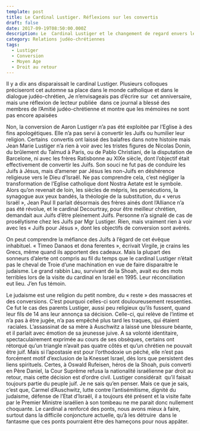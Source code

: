 ```yaml
---
template: post
title: Le Cardinal Lustiger. Réflexions sur les convertis
draft: false
date: 2017-09-19T08:50:00.000Z
description: Le  Cardinal Lustiger et le changement de regard envers les convertis
category: Relations judéo-chrétiennes
tags:
  - Lustiger
  - Conversion
  - Moyen Age
  - Droit au retour
---
```

Il y a dix ans disparaissait le cardinal Lustiger. Plusieurs colloques préciseront cet automne sa place dans le monde catholique et dans le dialogue judéo-chrétien, Je n’envisageais pas d’écrire sur  cet anniversaire, mais une réflexion de lecteur publiée  dans ce journal a blessé des membres de l’Amitié judéo-chrétienne et montre que les mémoires ne sont pas encore apaisées 

Non, la conversion de Aaron Lustiger n’a pas été exploitée par l’Eglise à des fins apologétiques. Elle n’a pas servi à convertir les Juifs ou humilier leur religion. Certains  convertis ont laissé des balafres dans notre histoire mais Jean Marie Lustiger n’a rien à voir avec les tristes figures de Nicolas Donin, du brûlement du Talmud à Paris, ou de Pablo Christiani, de la disputation de Barcelone, ni avec les frères Ratisbonne au XIXe siècle, dont l’objectif était effectivement de convertir les Juifs. Son souci ne fut pas de conduire les Juifs à Jésus, mais d’amener par Jésus les non-Juifs en déshérence religieuse vers le Dieu d’Israël. Ne pas comprendre cela, c’est négliger la transformation de l’Eglise catholique dont Nostra Aetate est le symbole.  Alors qu’on revenait de loin, les siècles de mépris, les persécutions, la synagogue aux yeux bandés, la théologie de la substitution, du « verus Israël », Jean Paul II parlait désormais des frères ainés dont l’Alliance n’a pas été révolue, et le cardinal Decourtray, pour être meilleur chrétien, demandait aux Juifs d’être pleinement Juifs. Personne n’a signalé de cas de prosélytisme chez les Juifs par Mgr Lustiger. Rien, mais vraiment rien à voir avec les « Juifs pour Jésus », dont les objectifs de conversion sont avérés.

On peut comprendre la méfiance des Juifs à l’égard de cet évêque inhabituel. « Timeo Danaos et dona ferentes », écrivait Virgile, je crains les Grecs, même quand ils apportent des cadeaux. Mais la plupart des sonneurs d’alerte ont compris au fil du temps que le cardinal Lustiger n’était pas le cheval de Troie d’une machination en vue de faire disparaitre le judaisme. Le grand rabbin Lau, survivant de la Shoah, avait eu des mots terribles lors de la visite du cardinal en Israël en 1995. Leur réconciliation eut lieu. J’en fus témoin.

Le judaisme est une religion du petit nombre, du « reste » des massacres et des conversions. C’est pourquoi celles-ci sont douloureusement ressenties. Ce fut le cas des parents Lustiger, aussi peu religieux qu’ils fussent, quand leur fils de 14 ans leur annonça sa décision. Celle-ci, qui relève de l’intime et n’a pas à être jugée, n’a pas empêché plus tard les traques, qui étaient  raciales. L’assassinat de sa mère à Auschwitz a laissé une blessure béante, et il parlait avec émotion de sa jeunesse juive. A sa volonté identitaire, spectaculairement exprimée au cours de ses obsèques, certains ont rétorqué qu’un triangle n’avait pas quatre côtés et qu’un chrétien ne pouvait être juif. Mais si l’apostasie est pour l’orthodoxie un péché, elle n’est pas forcément motif d’exclusion de la Knesset Israel, dès lors que persistent des liens spirituels. Certes, à Oswald Rufeisen, héros de la Shoah, puis converti en Père Daniel, la Cour Suprême refusa la nationalité israélienne par droit au retour, mais cette décision est d’ordre civil. Lustiger considérait  qu’il faisait toujours partie du peuple juif. Je ne sais qu’en penser. Mais ce que je sais, c’est que, Carmel d’Auschwitz, lutte contre l’antisémitisme, dignité du judaisme, défense de l’Etat d’Israël, il a toujours été présent et la visite faite par le Premier Ministre israélien à son tombeau ne me parait donc nullement choquante. Le cardinal a renforcé des ponts, nous avons mieux à faire, surtout dans la difficile conjoncture actuelle, qu’à les détruire  dans le fantasme que ces ponts pourraient être des hameçons pour nous appâter.
